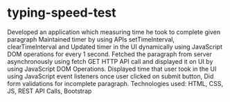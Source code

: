 # typing-speed-test
Developed an application which measuring time he took to complete given paragraph
Maintained timer by using APIs setTimeInterval, clearTimeInterval and Updated timer in the UI dynamically using JavaScript DOM operations for every 1 second.
Fetched the paragraph from server asynchronously using fetch GET HTTP API call and displayed it on UI by using JavaScript DOM Operations.
Displayed time that user took in the UI using JavaScript event listeners once user clicked on submit button, Did form validations for incomplete paragraph.
Technologies used: HTML, CSS, JS, REST API Calls, Bootstrap
